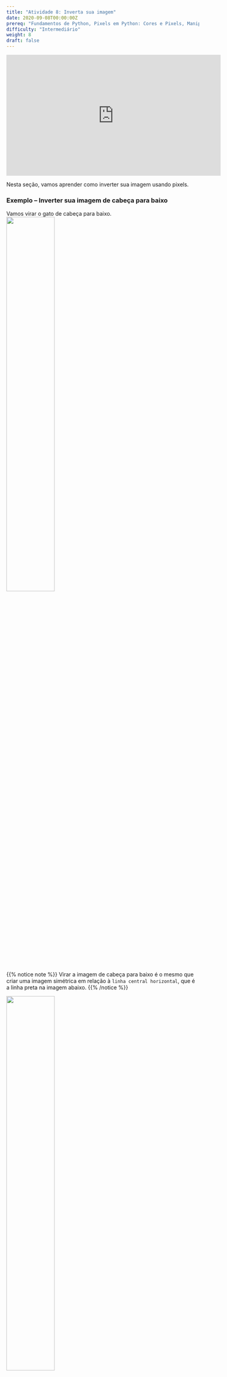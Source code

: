 ```yaml
---
title: "Atividade 8: Inverta sua imagem"
date: 2020-09-08T00:00:00Z
prereq: "Fundamentos de Python, Pixels em Python: Cores e Pixels, Manipulação de Imagens em Python: Abrir uma imagem"
difficulty: "Intermediário"
weight: 8
draft: false
---
```


<iframe width="560" height="315" src="https://www.youtube.com/embed/Jx_b8111WW0" frameborder="0" allow="accelerometer; autoplay; encrypted-media; gyroscope; picture-in-picture" allowfullscreen></iframe>

Nesta seção, vamos aprender como inverter sua imagem usando pixels.

### Exemplo – Inverter sua imagem de cabeça para baixo

Vamos virar o gato de cabeça para baixo.  
<img src="../../media/cat.png" width=50%>

{{% notice note %}}
Virar a imagem de cabeça para baixo é o mesmo que criar uma imagem simétrica em relação à `linha central horizontal`, que é a linha preta na imagem abaixo.
{{% /notice %}}

<img src="../../media/cathori.png" width=50%>

```python
# Precisamos importar o pacote PIL para manipular pixels
from PIL import Image

# Abrir a imagem do gato
img = Image.open("cat.png")
width = img.size[0]
height = img.size[1]

# Criar nova imagem com mesma largura e altura
newimg = Image.new('RGB', (width,height))

# Definir os pixels da nova imagem
for i in range(width): # Para cada coluna
    for j in range(height): # Para cada linha
        heightNew = height - 1 - j # Nova posição vertical do pixel
        color = img.getpixel( (i, heightNew) ) # Cor da imagem original
        newimg.putpixel((i,j),color) # Aplicar na nova imagem

newimg.save("Mycat.png")
```

Uau! Aqui está nosso novo gato depois de virar de cabeça para baixo.  
<img src="../../media/flipcat.png" width=50%>

Como descobrimos como definir `heightNew`?

`heightNew = height - 1 - j`

Esse é o segredo para inverter o gato. Pegamos a altura da imagem e subtraímos 1 (porque a contagem começa do zero) e o valor atual da linha (`j`). Isso nos dá o local espelhado.

Você pode desenhar em papel para visualizar isso melhor.

Nosso código principal é:

```python
width = img.size[0]
height = img.size[1]

newimg = Image.new('RGB', (width,height))

for i in range(width):
    for j in range(height):
        heightNew = height - 1 - j
        color = img.getpixel((i, heightNew))
        newimg.putpixel((i,j), color)
```

Por exemplo, tente aplicar esse código no seguinte grupo de letras 4x4:  
<img src="../../media/table.png" width=15%>

Depois crie a versão espelhada usando a linha horizontal como base e compare com o resultado anterior. Ficaram iguais?

### Desafio – Inverta seu gato da esquerda para a direita

Agora é sua vez de inverter o gato da esquerda para a direita!

{{% notice note %}}
Virar a imagem da esquerda para a direita é o mesmo que criar uma imagem simétrica com relação à `linha central vertical`.

Preste atenção à variável `widthNew` e pense com calma sobre como defini-la.
{{% /notice %}}

<a class="my-2 mx-4 btn btn-info" href="https://replit.com/@nuevofoundation/Python-Pixel-Activity8" target="_blank">Abrir no Replit</a>
